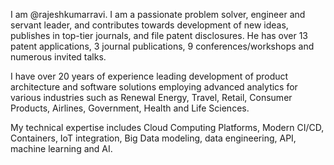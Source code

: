 I am @rajeshkumarravi. I am a passionate problem solver, engineer and servant leader, and contributes towards development of new ideas, publishes in top-tier journals, and file patent disclosures. He has over 13 patent applications, 3 journal publications, 9 conferences/workshops and numerous invited talks.

I have over 20 years of experience leading development of product architecture and software solutions employing advanced analytics for various industries such as Renewal Energy, Travel, Retail, Consumer Products, Airlines, Government, Health and Life Sciences.

My technical expertise includes Cloud Computing Platforms, Modern CI/CD, Containers, IoT integration, Big Data modeling, data engineering, API, machine learning and AI.


<!---
rajeshkumarravi/rajeshkumarravi is a ✨ special ✨ repository because its `README.md` (this file) appears on your GitHub profile.
You can click the Preview link to take a look at your changes.
--->
